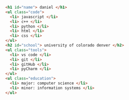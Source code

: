 <!-- ``` javascript
const daniel = {
  code: ["javascript", "C++", "python", "html", "css"],
  school: ["university of colorado denver"],
  tools: ["vs code", "visual studio", "git", "github", "pycharm"],
  education: {
    major: "computer science",
    minor: "information systems"
  }
};
```
-->

``` HTML
<h1 id="name"> daniel </h1>
<ul class="code">
  <li> javascript </li>
  <li> c++ </li>
  <li> python </li>
  <li> html </li>
  <li> css </li>
</ul>
<h2 id="school"> university of colorado denver </h2>
<ul class="tools">
  <li> vs code </li>
  <li> git </li>
  <li> gitHub </li>
  <li> pyCharm </li>
</ul>
<ul class="education">
  <li> major: computer science </li>
  <li> minor: information systems </li>
</ul>

```
